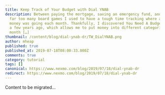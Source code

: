 ```yaml
---
title: Keep Track of Your Budget with Dial YNAB
description: Between paying the mortgage, saving an emergency fund, and buying
  far too many board games I used to have a tough time tracking where all of my
  money was going each month. Thankfully, I discovered You Need A Budget (YNAB)
  a few years ago, which allows me to put money into different categories each
  month […]
thumbnail: /content/blog/dial-ynab-dr/TW_DialYNAB.png
author: mheap
published: true
published_at: 2019-07-18T08:00:33.000Z
comments: true
category: tutorial
tags: []
canonical: https://www.nexmo.com/blog/2019/07/18/dial-ynab-dr
redirect: https://www.nexmo.com/blog/2019/07/18/dial-ynab-dr
---
```


Content to be migrated...

